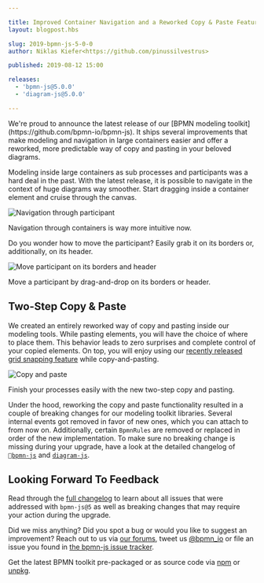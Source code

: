 ```yaml
---

title: Improved Container Navigation and a Reworked Copy & Paste Feature
layout: blogpost.hbs

slug: 2019-bpmn-js-5-0-0
author: Niklas Kiefer<https://github.com/pinussilvestrus>

published: 2019-08-12 15:00

releases:
  - 'bpmn-js@5.0.0'
  - 'diagram-js@5.0.0'

---
```


<p class="introduction">
  We're proud to announce the latest release of our [BPMN modeling toolkit](https://github.com/bpmn-io/bpmn-js). It ships several improvements that make modeling and navigation in large containers easier and offer a reworked, more predictable way of copy and pasting in your beloved diagrams.
</p>

<!-- continue -->

Modeling inside large containers as sub processes and participants was a hard deal in the past. With the latest release, it is possible to navigate in the context of huge diagrams way smoother. Start dragging inside a container element and cruise through the canvas.

<div class="figure">
  <img src="{{ assets }}/attachments/blog/2019/006-container-navigation-1.gif" alt="Navigation through participant">
  <p class="caption">
    Navigation through containers is way more intuitive now.
  </p>
</div>

Do you wonder how to move the participant? Easily grab it on its borders or, additionally, on its header. 

<div class="figure">
  <img src="{{ assets }}/attachments/blog/2019/006-container-navigation-2.gif" alt="Move participant on its borders and header">
  <p class="caption">
    Move a participant by drag-and-drop on its borders or header.
  </p>
</div>


## Two-Step Copy & Paste

We created an entirely reworked way of copy and pasting inside our modeling tools. While pasting elements, you will have the choice of where to place them. This behavior leads to zero surprises and complete control of your copied elements. On top, you will enjoy using our <a href="https://bpmn.io/blog/posts/2019-bpmn-js-4-0-0.html" target="_blank">recently released grid snapping feature</a> while copy-and-pasting.

<div class="figure">
  <img src="{{ assets }}/attachments/blog/2019/006-copy-paste.gif" alt="Copy and paste">
  <p class="caption">
    Finish your processes easily with the new two-step copy and pasting.
  </p>
</div>

Under the hood, reworking the copy and paste functionality resulted in a couple of breaking changes for our modeling toolkit libraries. Several internal events got removed in favor of new ones, which you can attach to from now on. Additionally, certain `BpmnRules` are removed or replaced in order of the new implementation. To make sure no breaking change is missing during your upgrade, have a look at the detailed changelog of [`bpmn-js`](https://github.com/bpmn-io/bpmn-js/blob/develop/CHANGELOG.md#breaking-changes) and  [`diagram-js`](https://github.com/bpmn-io/diagram-js/blob/develop/CHANGELOG.md#breaking-changes).

## Looking Forward To Feedback

Read through the [full changelog](https://github.com/bpmn-io/bpmn-js/blob/master/CHANGELOG.md#500) to learn about all issues that were addressed with `bpmn-js@5` as well as breaking changes that may require your action during the upgrade.

Did we miss anything? Did you spot a bug or would you like to suggest an improvement? Reach out to us via [our forums](https://forum.bpmn.io), tweet us [@bpmn_io](https://twitter.com/bpmn_io) or file an issue you found in [the bpmn-js issue tracker](https://github.com/bpmn-io/bpmn-js/issues).

Get the latest BPMN toolkit pre-packaged or as source code via [npm](https://www.npmjs.com/package/bpmn-js) or [unpkg](https://unpkg.com/bpmn-js/).
